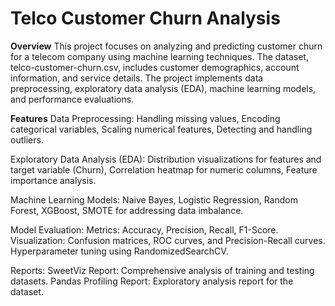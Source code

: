 # Telco Customer Churn Analysis

**Overview**
This project focuses on analyzing and predicting customer churn for a telecom company using machine learning techniques. The dataset, telco-customer-churn.csv, includes customer demographics, account information, and service details. The project implements data preprocessing, exploratory data analysis (EDA), machine learning models, and performance evaluations.

**Features**
Data Preprocessing:
Handling missing values,
Encoding categorical variables,
Scaling numerical features,
Detecting and handling outliers.

Exploratory Data Analysis (EDA):
Distribution visualizations for features and target variable (Churn),
Correlation heatmap for numeric columns,
Feature importance analysis.

Machine Learning Models:
Naive Bayes,
Logistic Regression,
Random Forest,
XGBoost,
SMOTE for addressing data imbalance.

Model Evaluation:
Metrics: Accuracy, Precision, Recall, F1-Score.
Visualization: Confusion matrices, ROC curves, and Precision-Recall curves.
Hyperparameter tuning using RandomizedSearchCV.

Reports:
SweetViz Report: Comprehensive analysis of training and testing datasets.
Pandas Profiling Report: Exploratory analysis report for the dataset.
